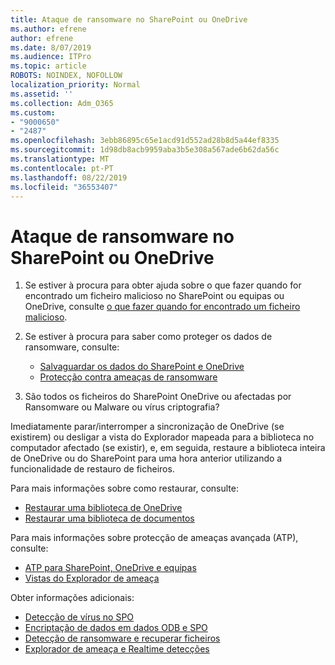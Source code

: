 ```yaml
---
title: Ataque de ransomware no SharePoint ou OneDrive
ms.author: efrene
author: efrene
ms.date: 8/07/2019
ms.audience: ITPro
ms.topic: article
ROBOTS: NOINDEX, NOFOLLOW
localization_priority: Normal
ms.assetid: ''
ms.collection: Adm_O365
ms.custom:
- "9000650"
- "2487"
ms.openlocfilehash: 3ebb86895c65e1acd91d552ad28b8d5a44ef8335
ms.sourcegitcommit: 1d98db8acb9959aba3b5e308a567ade6b62da56c
ms.translationtype: MT
ms.contentlocale: pt-PT
ms.lasthandoff: 08/22/2019
ms.locfileid: "36553407"
---
```

# <a name="ransomware-attack-in-sharepoint-or-onedrive"></a>Ataque de ransomware no SharePoint ou OneDrive

1.  Se estiver à procura para obter ajuda sobre o que fazer quando for encontrado um ficheiro malicioso no SharePoint ou equipas ou OneDrive, consulte [o que fazer quando for encontrado um ficheiro malicioso](https://support.office.com/en-ie/article/what-to-do-when-a-malicious-file-is-found-in-sharepoint-online-onedrive-or-microsoft-teams-01e902ad-a903-4e0f-b093-1e1ac0c37ad2).
2. Se estiver à procura para saber como proteger os dados de ransomware, consulte:
    - [Salvaguardar os dados do SharePoint e OneDrive](https://docs.microsoft.com/sharepoint/safeguarding-your-data) 
    - [Protecção contra ameaças de ransomware](https://docs.microsoft.com/windows/security/threat-protection/intelligence/ransomware-malware)    

3.  São todos os ficheiros do SharePoint OneDrive ou afectadas por Ransomware ou Malware ou vírus criptografia? 

Imediatamente parar/interromper a sincronização de OneDrive (se existirem) ou desligar a vista do Explorador mapeada para a biblioteca no computador afectado (se existir), e, em seguida, restaure a biblioteca inteira de OneDrive ou do SharePoint para uma hora anterior utilizando a funcionalidade de restauro de ficheiros. 

Para mais informações sobre como restaurar, consulte:

- [Restaurar uma biblioteca de OneDrive](https://support.office.com/article/restore-your-onedrive-fa231298-759d-41cf-bcd0-25ac53eb8a150)
- [Restaurar uma biblioteca de documentos](https://support.office.com/article/restore-a-document-library-317791c3-8bd0-4dfd-8254-3ca90883d39a?ui=en-US&rs=en-US&ad=US)

Para mais informações sobre protecção de ameaças avançada (ATP), consulte:
- [ATP para SharePoint, OneDrive e equipas](https://docs.microsoft.com/office365/securitycompliance/atp-for-spo-odb-and-teams)
- [Vistas do Explorador de ameaça](https://docs.microsoft.com/office365/securitycompliance/threat-explorer-views)

Obter informações adicionais:

- [Detecção de vírus no SPO](https://docs.microsoft.com/office365/securitycompliance/virus-detection-in-spo)</br>
- [Encriptação de dados em dados ODB e SPO](https://docs.microsoft.com/office365/securitycompliance/data-encryption-in-odb-and-spo)</br>
- [Detecção de ransomware e recuperar ficheiros](https://support.office.com/article/Ransomware-detection-and-recovering-your-files-0d90ec50-6bfd-40f4-acc7-b8c12c73637f)</br>
- [Explorador de ameaça e Realtime detecções](https://docs.microsoft.com/office365/securitycompliance/threat-explorer-views)